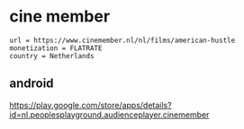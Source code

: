 # cine member

~~~
url = https://www.cinemember.nl/nl/films/american-hustle
monetization = FLATRATE
country = Netherlands
~~~

## android

https://play.google.com/store/apps/details?id=nl.peoplesplayground.audienceplayer.cinemember
